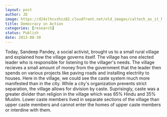 ```yaml
---
layout: post
author: JD
image: https://d24slhcvzhzz82.cloudfront.net/old_images/caltech_as_it_happens/6a0105349b8251970b019104f5b0aa970c.jpg
title: Democracy in Action 
categories: [research]
status: Publish
date: 2013-08-30
---
```


Today, Sandeep Pandey, a social activist, brought us to a small rural village and explained how the village governs itself. The village has one elected leader who is responsible for listening to the villager's needs. The village recieves a small amount of money from the government that the leader then spends on various projects like paving roads and installing electriity to houses. Here in the village, we could see the caste system much more manifested than in the city. While a city's organization prevents strict separation, the village allows for division by caste. Suprisingly, caste was a greater divider than religion in the village which was 65% Hindu and 35% Muslim. Lower caste members lived in separate sections of the village than upper caste members and cannot enter the homes of upper caste members or interdine with them.

